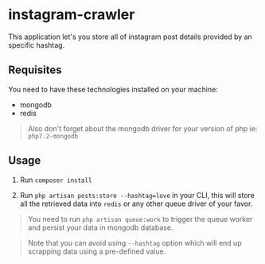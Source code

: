 # instagram-crawler
This application let's you store all of instagram post details provided by an specific hashtag.

## Requisites
You need to have these technologies installed on your machine: 
* mongodb
* redis

> Also don't forget about the mongodb driver for your version of php
ie: `php7.2-mongodb`

## Usage
1. Run ```composer install``` 

2. Run ```php artisan posts:store --hashtag=love``` in your CLI, this will store all the retrieved data into `redis` or any other queue driver of your favor.

> You need to run ```php artisan queue:work``` to trigger the queue worker and persist your data in mongodb database.

> Note that you can avoid using `--hashtag` option which will end up scrapping data using a pre-defined value.

